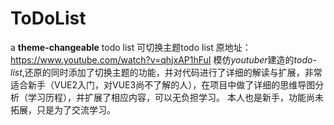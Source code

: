 # ToDoList
a **theme-changeable** todo list
可切换主题todo list
原地址：https://www.youtube.com/watch?v=qhjxAP1hFuI
模仿*youtuber*建造的*todo-list*,还原的同时添加了切换主题的功能，并对代码进行了详细的解读与扩展，非常适合新手（VUE2入门，对VUE3尚不了解的人），在项目中做了详细的思维导图分析（学习历程），并扩展了相应内容，可以无负担学习。
本人也是新手，功能尚未拓展，只是为了交流学习。